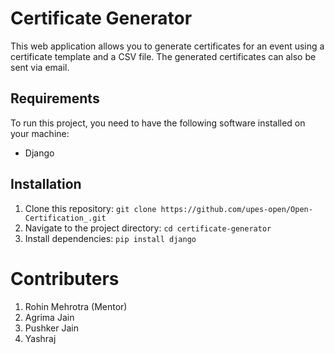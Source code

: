 # Certificate Generator

This web application allows you to generate certificates for an event using a certificate template and a CSV file. The generated certificates can also be sent via email.

## Requirements

To run this project, you need to have the following software installed on your machine:

- Django

## Installation

1. Clone this repository: `git clone https://github.com/upes-open/Open-Certification_.git`
2. Navigate to the project directory: `cd certificate-generator`
3. Install dependencies: `pip install django`

# Contributers

1. Rohin Mehrotra (Mentor)
2. Agrima Jain
3. Pushker Jain
4. Yashraj
